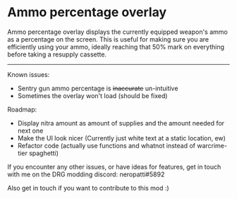 # Ammo percentage overlay

Ammo percentage overlay displays the currently equipped weapon's ammo as a percentage on the screen.
This is useful for making sure you are efficiently using your ammo, ideally reaching that 50% mark on everything before taking a resupply cassette.

---------------------------------

Known issues:

 - Sentry gun ammo percentage is ~~inaccurate~~ un-intuitive
 - Sometimes the overlay won't load (should be fixed)

Roadmap:

 - Display nitra amount as amount of supplies and the amount needed for next one
 - Make the UI look nicer (Currently just white text at a static location, ew)
 - Refactor code (actually use functions and whatnot instead of warcrime-tier spaghetti)


If you encounter any other issues, or have ideas for features, get in touch with me on the DRG modding discord: neropatti#5892

Also get in touch if you want to contribute to this mod :)
